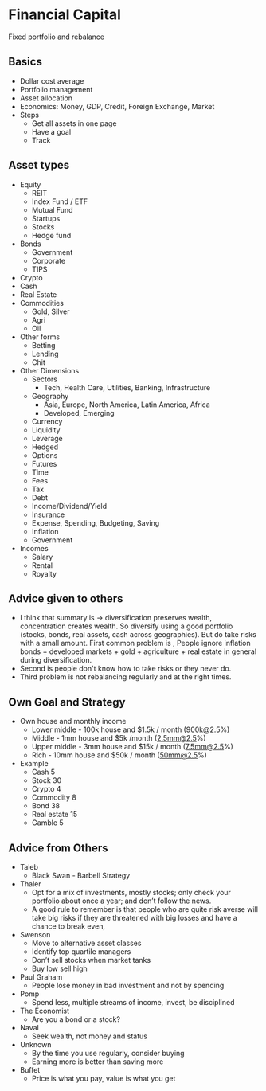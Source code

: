 # Financial Capital

Fixed portfolio and rebalance
## Basics
- Dollar cost average
- Portfolio management
- Asset allocation
- Economics: Money, GDP, Credit, Foreign Exchange, Market
- Steps
  - Get all assets in one page
  - Have a goal
  - Track
## Asset types
- Equity
  - REIT
  - Index Fund / ETF
  - Mutual Fund
  - Startups
  - Stocks
  - Hedge fund
- Bonds
  - Government
  - Corporate
  - TIPS
- Crypto
- Cash
- Real Estate
- Commodities
  - Gold, Silver
  - Agri
  - Oil
- Other forms
  - Betting
  - Lending
  - Chit
- Other Dimensions
  - Sectors
    - Tech, Health Care, Utilities, Banking, Infrastructure
  - Geography
    - Asia, Europe, North America, Latin America, Africa
    - Developed, Emerging
  - Currency
  - Liquidity
  - Leverage
  - Hedged
  - Options
  - Futures
  - Time
  - Fees
  - Tax
  - Debt
  - Income/Dividend/Yield
  - Insurance
  - Expense, Spending, Budgeting, Saving
  - Inflation
  - Government
- Incomes
  - Salary
  - Rental
  - Royalty

## Advice given to others
- I think that summary is -> diversification preserves wealth, concentration creates wealth. So diversify using a good portfolio (stocks, bonds, real assets, cash across geographies). But do take risks with a small amount.
First common problem is , People ignore  inflation bonds + developed markets + gold + agriculture + real estate in general during diversification.
- Second  is people don't know how to take risks or they never do.
- Third problem is not rebalancing regularly and at the right times.
## Own Goal and Strategy
- Own house and monthly income
  - Lower middle - 100k house and $1.5k / month (900k@2.5%)
  - Middle - 1mm house and $5k /month (2.5mm@2.5%)
  - Upper middle - 3mm house and $15k / month (7.5mm@2.5%)
  - Rich - 10mm house and $50k / month (50mm@2.5%)
- Example
  - Cash	           5
  - Stock	           30
  - Crypto	            4
  - Commodity	 8
  - Bond	            38
  - Real estate	15
  - Gamble          5
## Advice from Others
- Taleb
  - Black Swan - Barbell Strategy
- Thaler
  - Opt for a mix of investments, mostly stocks; only check your portfolio about once a year; and don’t follow the news.
  - A good rule to remember is that people who are quite risk averse will take big risks if they are threatened with big losses and have a chance to break even,
- Swenson
  - Move to alternative asset classes
  - Identify top quartile managers
  - Don’t sell stocks when market tanks
  - Buy low sell high
- Paul Graham
  - People lose money in bad investment and not by spending
- Pomp
  - Spend less, multiple streams of income, invest, be disciplined
- The Economist
  - Are you a bond or a stock?
- Naval
  - Seek wealth, not money and status
- Unknown
  - By the time you use regularly, consider buying
  - Earning more is better than saving more
- Buffet
  - Price is what you pay, value is what you get
